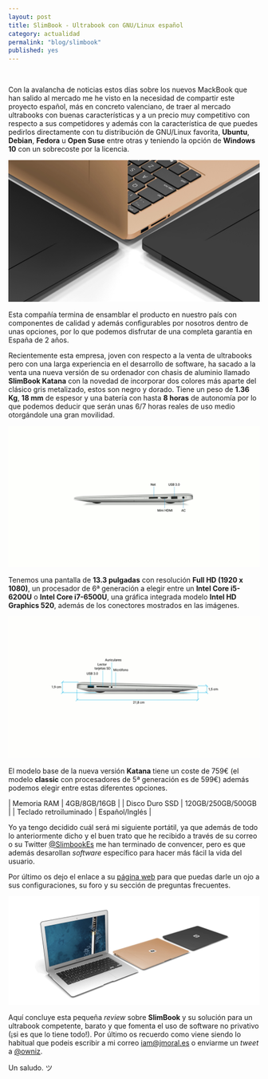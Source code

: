 ```yaml
---
layout: post
title: SlimBook - Ultrabook con GNU/Linux español
category: actualidad
permalink: "blog/slimbook"
published: yes
---
```


<br>

Con la avalancha de noticias estos días sobre los nuevos MackBook que han salido al mercado me he visto en la necesidad de compartir este proyecto español, más en concreto valenciano, de traer al mercado ultrabooks con buenas características y a un precio muy competitivo con respecto a sus competidores y además con la característica de que puedes pedirlos directamente con tu distribución de GNU/Linux favorita, **Ubuntu**, **Debian**, **Fedora** u **Open Suse** entre otras y teniendo la opción de **Windows 10** con un sobrecoste por la licencia.

![SlimBook](/assets/img/slimbook/esquinas.jpg "SlimBook Katana")

Esta compañía termina de ensamblar el producto en nuestro país con componentes de calidad y además configurables por nosotros dentro de unas opciones, por lo que podemos disfrutar de una completa garantía en España de 2 años.

Recientemente esta empresa, joven con respecto a la venta de ultrabooks pero con una larga experiencia en el desarrollo de software, ha sacado a la venta una nueva versión de su ordenador con chasis de aluminio llamado **SlimBook Katana** con la novedad de incorporar dos colores más aparte del clásico gris metalizado, estos son negro y dorado. Tiene un peso de **1.36 Kg**, **18 mm** de espesor y una batería con hasta **8 horas** de autonomía por lo que podemos deducir que serán unas 6/7 horas reales de uso medio otorgándole una gran movilidad.


![SlimBook](/assets/img/slimbook/lateral.png "SlimBook Katana")

Tenemos una pantalla de **13.3 pulgadas** con resolución **Full HD (1920 x 1080)**, un procesador de 6ª generación a elegir entre un **Intel Core i5-6200U** o **Intel Core i7-6500U**, una gráfica integrada modelo **Intel HD Graphics 520**, además de los conectores mostrados en las imágenes.

![SlimBook](/assets/img/slimbook/lateral2.jpg "SlimBook Katana")

El modelo base de la nueva versión **Katana** tiene un coste de 759€ (el modelo **classic** con procesadores de 5ª generación es de 599€) además podemos elegir entre estas diferentes opciones.

| Memoria RAM | 4GB/8GB/16GB |
| Disco Duro SSD | 120GB/250GB/500GB |
| Teclado retroiluminado | Español/Inglés |

Yo ya tengo decidido cuál será mi siguiente portátil, ya que además de todo lo anteriormente dicho y el buen trato que he recibido a través de su correo o su Twitter [@SlimbookEs](https://twitter.com/SlimbookEs "SlimBook") me han terminado de convencer, pero es que además desarollan *software* específico para hacer más fácil la vida del usuario.

Por último os dejo el enlace a su [página web](https://slimbook.es/) para que puedas darle un ojo a sus configuraciones, su foro y su sección de preguntas frecuentes.

![Slimbook](/assets/img/slimbook/slimbook.jpg "SlimBook Katana")

Aquí concluye esta pequeña *review* sobre **SlimBook** y su solución para un ultrabook competente, barato y que fomenta el uso de software no privativo (¡si es que lo tiene todo!). Por último os recuerdo como viene siendo lo habitual que podeis escribir a mi correo [iam@jmoral.es](mailto:iam@jmoral.es "iam@jmoral.es") o enviarme un *tweet* a [@owniz](https://twitter.com/owniz "Twitter").

Un saludo. ツ

